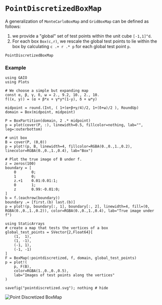 # `PointDiscretizedBoxMap`

A generalization of `MonteCarloBoxMap` and `GridBoxMap` can be defined as follows: 
1. we provide a "global" set of test points within the unit cube ``[-1,1]^d``. 
2. For each box `Box(c,r)`, we rescale the global test points to lie within the box by calculating `c .+ r .* p` for each global test point `p`. 

```@docs; canonical=false
PointDiscretizedBoxMap
```

### Example

```@setup 1
using GAIO
using Plots

# We choose a simple but expanding map
const α, β, γ, δ, ω = 2., 9.2, 10., 2., 10.
f((x, y)) = (α + β*x + γ*y*(1-y), δ + ω*y)

midpoint = round.(Int, ( 1+(α+β+γ/4)/2, 1+(δ+ω)/2 ), RoundUp)
domain = Box(midpoint, midpoint)

P = BoxPartition(domain, 2 .* midpoint)
p = plot(cover(P, :), linewidth=0.5, fillcolor=nothing, lab="", leg=:outerbottom)

# unit box
B = cover(P, (0,0))
p = plot!(p, B, linewidth=4, fillcolor=RGBA(0.,0.,1.,0.2), linecolor=RGBA(0.,0.,1.,0.4), lab="Box")

# Plot the true image of B under f.
z = zeros(100)
boundary = [
    0       0;
    1       0;
    z.+1    0.01:0.01:1;
    0       1;
    z       0.99:-0.01:0;
]
b = f.(eachrow(boundary))
boundary .= [first.(b) last.(b)]
p = plot!(p, boundary[:, 1], boundary[:, 2], linewidth=4, fill=(0, RGBA(0.,0.,1.,0.2)), color=RGBA(0.,0.,1.,0.4), lab="True image under f")
```

```@repl 1
using StaticArrays
# create a map that tests the vertices of a box
global_test_points = SVector{2,Float64}[
    (1,  1),
    (1, -1),
    (-1, 1),
    (-1, -1)
]
F = BoxMap(:pointdiscretized, f, domain, global_test_points)
p = plot!(
    p, F(B), 
    color=RGBA(1.,0.,0.,0.5), 
    lab="Images of test points along the vertices"
)

savefig("pointdiscretized.svg"); nothing # hide
```

![Point Discretized BoxMap](pointdiscretized.svg)
